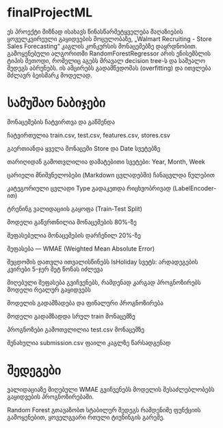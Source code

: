 # finalProjectML
ეს პროექტი მიზნად ისახავს წინასწარმეტყველება მაღაზიების ყოველკვირეული გაყიდვების მოცულობაზე, „Walmart Recruiting - Store Sales Forecasting“ კაგლის კონკურსის მონაცემებზე დაყრდნობით.
გამოყენებული ალგორითმი
RandomForestRegressor არის ენისემბლის ტიპის მეთოდი, რომელიც აგებს მრავალ decision tree-ს და საშუალო შედეგს აბრუნებს. ის ამცირებს გადამწვდომას (overfitting) და ითვლება მძლავრ ბეისმარკ მოდელად.

 # სამუშაო ნაბიჯები
მონაცემების ჩატვირთვა და გაწმენდა

ჩატვირთულია train.csv, test.csv, features.csv, stores.csv

გაერთიანდა ყველა მონაცემი Store და Date სვეტებზე

თარიღიდან გამოთვლილია დამატებითი სვეტები: Year, Month, Week

ცარიელი მნიშვნელობები (Markdown ცვლადებში) ჩანაცვლდა ნულებით

კატეგორიული ცვლადი Type გადაკეთდა რიცხვობრივად (LabelEncoder-ით)

ტრენინგ ვალიდაციის გაყოფა (Train-Test Split)

მოდელი გაწვრთნილია მონაცემების 80%-ზე

შეფასებულია მონაცემების დარჩენილ 20%-ზე

შეფასება — WMAE (Weighted Mean Absolute Error)

შეცდომის დათვლა ითვალისწინებს IsHoliday სვეტს: არდადეგების კვირები 5-ჯერ მეტ წონას იძლევა

მიღებული შეფასება გვიჩვენებს, რამდენად კარგად პროგნოზირებს მოდელი რეალურ გაყიდვებს

მოდელის გადამზადება და ფინალური პროგნოზირება

მოდელი გადამზადდა სრულ train მონაცემზე

პროგნოზები გამოთვლილია test.csv მონაცემზე

შენახულია submission.csv ფაილი კაგლზე წარსადგენად

# შედეგები
ვალიდაციაზე მიღებული WMAE გვიჩვენებს მოდელის შესაძლებლობებს გაყიდვების პროგნოზირებაში.

Random Forest გთავაზობთ სტაბილურ შედეგს რამდენიმე ფუნქციის გამოყენებით, ყოველგვარი რთული ტიუნინგის გარეშე.
